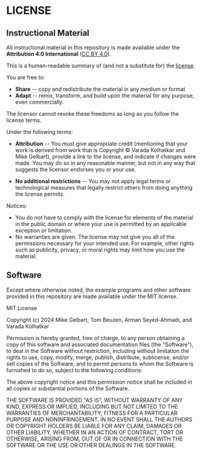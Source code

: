 # LICENSE

## Instructional Material

All instructional material in this repository is made available under the **Attribution 4.0 International** ([CC BY 4.0](https://creativecommons.org/licenses/by/4.0/)). 


This is a human-readable summary of (and not a substitute for) the [license](https://creativecommons.org/licenses/by/4.0/legalcode). 

You are free to:
* **Share** -- copy and redistribute the material in any medium or format
* **Adapt** -- remix, transform, and build upon the material
    for any purpose, even commercially.


The licensor cannot revoke these freedoms as long as you follow the license terms.


Under the following terms:

- **Attribution** -- You must give appropriate credit (mentioning that your work is derived from work that is Copyright © Varada Kolhatkar and Mike  Gelbart), provide a link to the license, and indicate if changes were made. You may do so in any reasonable manner, but not in any way that suggests the licensor endorses you or your use.

- **No additional restrictions** -- You may not apply legal terms or technological measures that legally restrict others from doing anything the license permits.

Notices:

- You do not have to comply with the license for elements of the material in the public domain or where your use is permitted by an applicable exception or limitation.
- No warranties are given. The license may not give you all of the permissions necessary for your intended use. For example, other rights such as publicity, privacy, or moral rights may limit how you use the material.


## Software

Except where otherwise noted, the example programs and other software provided in this repository are made available under the MIT license.

MIT License

Copyright (c) 2024 Mike Gelbart, Tom Beuzen, Arman Seyed-Ahmadi, and Varada Kolhatkar

Permission is hereby granted, free of charge, to any person obtaining a copy of this software and associated documentation files (the "Software"), to deal in the Software without restriction, including without limitation the rights to use, copy, modify, merge, publish, distribute, sublicense, and/or sell copies of the Software, and to permit persons to whom the Software is furnished to do so, subject to the following conditions:

The above copyright notice and this permission notice shall be included in all copies or substantial portions of the Software.

THE SOFTWARE IS PROVIDED "AS IS", WITHOUT WARRANTY OF ANY KIND, EXPRESS OR IMPLIED, INCLUDING BUT NOT LIMITED TO THE WARRANTIES OF MERCHANTABILITY, FITNESS FOR A PARTICULAR PURPOSE AND NONINFRINGEMENT. IN NO EVENT SHALL THE AUTHORS OR COPYRIGHT HOLDERS BE LIABLE FOR ANY CLAIM, DAMAGES OR OTHER LIABILITY, WHETHER IN AN ACTION OF CONTRACT, TORT OR OTHERWISE, ARISING FROM, OUT OF OR IN CONNECTION WITH THE SOFTWARE OR THE USE OR OTHER DEALINGS IN THE
SOFTWARE.
